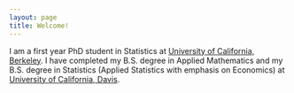 ```yaml
---
layout: page
title: Welcome!
---
```


<p class="message">
  I am a first year PhD student in Statistics at <a href = "http://berkeley.edu">University of California, Berkeley</a>. I have completed my B.S. degree in Applied Mathematics and my B.S. degree in Statistics (Applied Statistics with emphasis on Economics) at <a href ="http://ucdavis.edu">University of California, Davis</a>.
</p>

